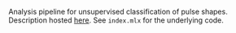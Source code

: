 Analysis pipeline for unsupervised classification of pulse shapes.
Description hosted [here](https://murthylab.github.io/pulseTypePipeline/). See `index.mlx` for the underlying code.


